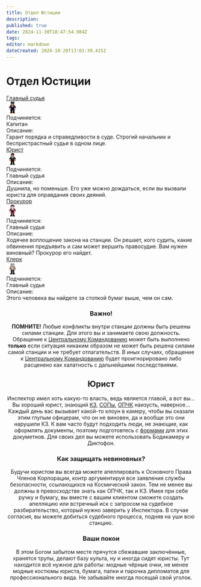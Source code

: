 ```yaml
---
title: Отдел Юстиции
description: 
published: true
date: 2024-11-30T18:47:54.984Z
tags: 
editor: markdown
dateCreated: 2024-10-20T13:01:39.415Z
---
```


# Отдел Юстиции


<div class="rolescontainer">

<div class="role">
<div class="rolename"><a href="/roles/chief_justice">Главный судья</a></div>
<div class="roleimg"><img src="/roles/chief_justice.png"></div>
<div class="roleheadlabel">Подчиняется:</div>
<div class="rolehead">Капитан</div>
<div class="roledesclabel">Описание:</div>  
<div class="roledesc">Гарант порядка и справедливости в суде. Строгий начальник и беспристрастный судья в одном лице.</div>  
</div>

<div class="role">
<div class="rolename"><a href="/roles/lawyer">Юрист</a></div>
<div class="roleimg"><img src="/roles/lawyer.png"></div>
<div class="roleheadlabel">Подчиняется:</div>
<div class="rolehead">Главный судья</div>
<div class="roledesclabel">Описание:</div>  
<div class="roledesc">Душнила, но поменьше. Его уже можно дождаться, если вы вызвали юриста для оправдания своих деяний.</div>  
</div>
   

<div class="role">
<div class="rolename"><a href="/roles/prosecutor">Прокурор</a></div>
<div class="roleimg"><img src="/roles/prosecutor.png"></div>
<div class="roleheadlabel">Подчиняется:</div>
<div class="rolehead">Главный судья</div>
<div class="roledesclabel">Описание:</div>  
<div class="roledesc">Ходячее воплощение закона на станции. Он решает, кого судить, какие обвинения предъявить и сам может вершить правосудие. Вам нужен виновный? Прокурор его найдет.</div>  
</div>   

<div class="role">
<div class="rolename"><a href="/roles/clerk">Клерк</a></div>
<div class="roleimg"><img src="/roles/clerk.png"></div>
<div class="roleheadlabel">Подчиняется:</div>
<div class="rolehead">Главный судья</div>
<div class="roledesclabel">Описание:</div>  
<div class="roledesc">Этого человека вы найдете за стопкой бумаг выше, чем он сам.</div>  
</div>   
</div>



<center>

<div class="textcontainer">

### Важно!
  
**ПОМНИТЕ!** Любые конфликты внутри станции должны быть решены силами станции. Для этого вы и занимаете свою должность. Обращение к [Центральному Командованию](/roles/centralcommand) может быть выполнено **только** если ситуация никаким образом не может быть решена силами самой станции и не требует отлагательств. В иных случаях, обращение к [Центральному Командованию](/roles/centralcommand) будет проигнорировано либо расценено как халатность с дальнейшими последствиями.

## Юрист

Инспектор имел хоть какую-то власть, ведь является главой, а вот вы...
Вы хороший юрист, знающий <a href="/spacelaw">КЗ</a>, <a href="/standardoperatingprocedures">СОПы</a>, <a href="/guides/jurisprudence">ОПЧК</a> наизусть, наверное...
Каждый день вас вызывает какой-то клоун в камеру, чтобы вы сказали этим глупым офицерам, что он не виновен, да и вообще это они нарушили КЗ. К вам часто будут подходить люди, не знающие, как оформлять документы, поэтому подготовтесь с <a href="/guides/bureaucracy">формами</a> для этих докуметнов. Для  своих дел вы можете использовать Бодикамеру и Диктофон.

### Как защищать невиновных?

Будучи юристом вы всегда можете апеллировать к Основного Права Членов Корпорации, контр аргументируя все заявления службы безопасности, ссылающихся на Космический закон. Тем не менее вы должны в превосходстве знать как ОПЧК, так и КЗ.
Имея при себе ручку и бумагу, вы вместе с вашим клиентом сможете создать апелляцию или встречный иск с запросом на судебное разбирательство, который нужно заверить у Инспектора. В случае согласия, вы можете добиться судебного процесса, подняв на уши всю станцию.

### Ваши покои
В этом Богом забытом месте прячутся сбежавшие заключённые, хранятся трупы, делают базу культа, ну и иногда сидят юристы. Тут находится всё нужное для работы: модные чёрные очки, не менее модные костюмы юриста, бумага, папки и парочка дипломатов для профессионального вида. Не забывайте иногда посещай свой уголок.

</div>
</center>